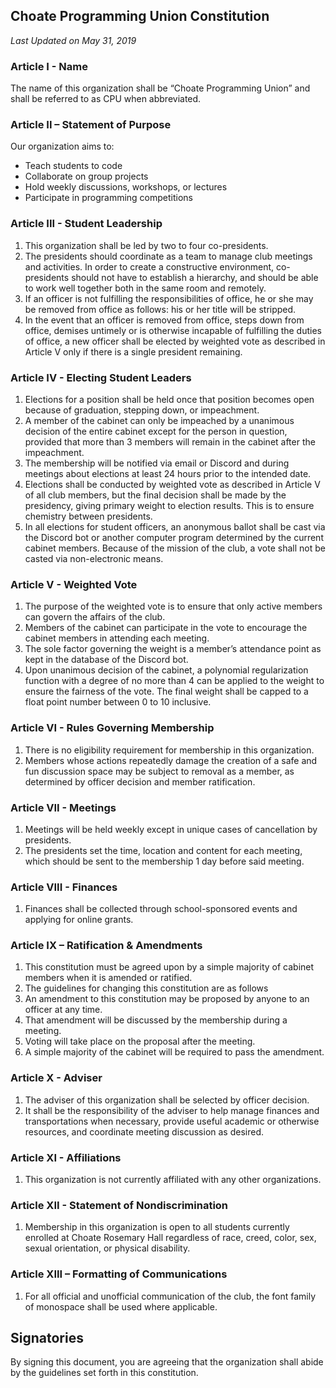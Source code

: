 ## Choate Programming Union Constitution
*Last Updated on May 31, 2019*

### Article I - Name 
The name of this organization shall be “Choate Programming Union” and shall be referred to as CPU when abbreviated. 

### Article II – Statement of Purpose 
Our organization aims to: 
- Teach students to code 
- Collaborate on group projects
- Hold weekly discussions, workshops, or lectures 
- Participate in programming competitions 

### Article III - Student Leadership 
1. This organization shall be led by two to four co-presidents. 
2. The presidents should coordinate as a team to manage club meetings and activities. In order to create a constructive environment, co-presidents should not have to establish a hierarchy, and should be able to work well together both in the same room and remotely.
3. If an officer is not fulfilling the responsibilities of office, he or she may be removed from office as follows: his or her title will be stripped. 
4. In the event that an officer is removed from office, steps down from office, demises untimely or is otherwise incapable of fulfilling the duties of office, a new officer shall be elected by weighted vote as described in Article V only if there is a single president remaining. 

### Article IV - Electing Student Leaders 
1. Elections for a position shall be held once that position becomes open because of graduation, stepping down, or impeachment.
2. A member of the cabinet can only be impeached by a unanimous decision of the entire cabinet except for the person in question, provided that more than 3 members will remain in the cabinet after the impeachment.
3. The membership will be notified via email or Discord and during meetings about elections at least 24 hours prior to the intended date. 
4. Elections shall be conducted by weighted vote as described in Article V of all club members, but the final decision shall be made by the presidency, giving primary weight to election results. This is to ensure chemistry between presidents. 
5. In all elections for student officers, an anonymous ballot shall be cast via the Discord bot or another computer program determined by the current cabinet members. Because of the mission of the club, a vote shall not be casted via non-electronic means.  

### Article V - Weighted Vote
1. The purpose of the weighted vote is to ensure that only active members can govern the affairs of the club.
2. Members of the cabinet can participate in the vote to encourage the cabinet members in attending each meeting. 
3. The sole factor governing the weight is a member’s attendance point as kept in the database of the Discord bot. 
4. Upon unanimous decision of the cabinet, a polynomial regularization function with a degree of no more than 4 can be applied to the weight to ensure the fairness of the vote. The final weight shall be capped to a float point number between 0 to 10 inclusive.

### Article VI - Rules Governing Membership 
1. There is no eligibility requirement for membership in this organization. 
2. Members whose actions repeatedly damage the creation of a safe and fun discussion space may be subject to removal as a member, as determined by officer decision and member ratification. 

### Article VII - Meetings 
1. Meetings will be held weekly except in unique cases of cancellation by presidents. 
2. The presidents set the time, location and content for each meeting, which should be sent to the membership 1 day before said meeting. 

### Article VIII - Finances 
1. Finances shall be collected through school-sponsored events and applying for online grants. 

### Article IX – Ratification & Amendments 
1. This constitution must be agreed upon by a simple majority of cabinet members when it is amended or ratified.
2. The guidelines for changing this constitution are as follows
3. An amendment to this constitution may be proposed by anyone to an officer at any time. 
4. That amendment will be discussed by the membership during a meeting. 
5. Voting will take place on the proposal after the meeting. 
6. A simple majority of the cabinet will be required to pass the amendment.
 
### Article X - Adviser 
1. The adviser of this organization shall be selected by officer decision. 
2. It shall be the responsibility of the adviser to help manage finances and transportations when necessary, provide useful academic or otherwise resources, and coordinate meeting discussion as desired. 

### Article XI - Affiliations 
1. This organization is not currently affiliated with any other organizations. 

### Article XII - Statement of Nondiscrimination 
1. Membership in this organization is open to all students currently enrolled at Choate Rosemary Hall regardless of race, creed, color, sex, sexual orientation, or physical disability. 

### Article XIII – Formatting of Communications
1. For all official and unofficial communication of the club, the font family of monospace shall be used where applicable.

## Signatories
By signing this document, you are agreeing that the organization shall abide by the guidelines set forth in this constitution.

